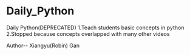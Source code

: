 # Daily_Python
Daily Python(DEPRECATED)
1.Teach students basic concepts in python
2.Stopped because concepts overlapped with many other videos

Author-- Xiangyu(Robin) Gan
